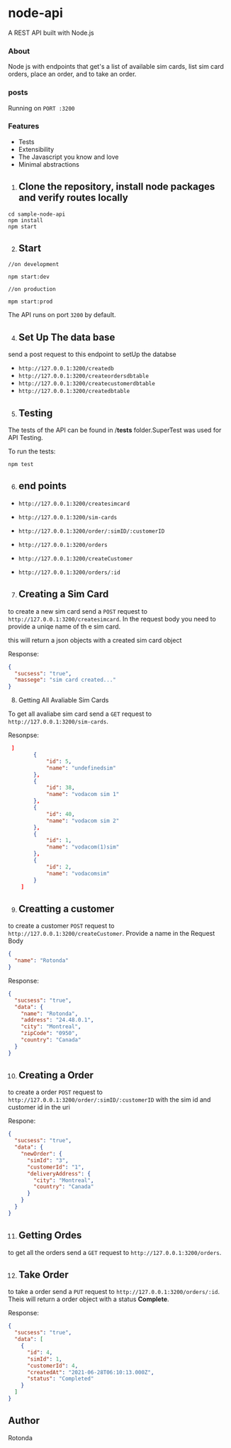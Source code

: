 # node-api

A REST API built with Node.js

### About

Node js with endpoints that get's a list of available sim cards, list sim card orders,
place an order, and to take an order.

### posts

Running on `PORT :3200`

### Features

- Tests
- Extensibility
- The Javascript you know and love
- Minimal abstractions

1. ## Clone the repository, install node packages and verify routes locally

```
cd sample-node-api
npm install
npm start
```

2. ## Start

```
//on development

npm start:dev

//on production

mpm start:prod
```

The API runs on port `3200` by default.

4. ## Set Up The data base

send a post request to this endpoint to setUp the databse

- `http://127.0.0.1:3200/createdb`
- `http://127.0.0.1:3200/createordersdbtable`
- `http://127.0.0.1:3200/createcustomerdbtable`
- `http://127.0.0.1:3200/createdbtable`

5. ## Testing

The tests of the API can be found in /**tests** folder.SuperTest was used for API Testing.

To run the tests:

```
npm test
```

6. ## end points

- `http://127.0.0.1:3200/createsimcard`

- `http://127.0.0.1:3200/sim-cards`

* `http://127.0.0.1:3200/order/:simID/:customerID`

- `http://127.0.0.1:3200/orders`

- `http://127.0.0.1:3200/createCustomer`

- `http://127.0.0.1:3200/orders/:id`

7. ## Creating a Sim Card

to create a new sim card send a `POST` request to `http://127.0.0.1:3200/createsimcard`.
In the request body you need to provide a uniqe name of th e sim card.

this will return a json objects with a created sim card object

Response:

```json
{
  "sucsess": "true",
  "massege": "sim card created..."
}
```

8. Getting All Avaliable Sim Cards

To get all avaliabe sim card send a `GET` request to `http://127.0.0.1:3200/sim-cards`.

Resonpse:

```json
 ]
        {
            "id": 5,
            "name": "undefinedsim"
        },
        {
            "id": 38,
            "name": "vodacom sim 1"
        },
        {
            "id": 40,
            "name": "vodacom sim 2"
        },
        {
            "id": 1,
            "name": "vodacom(1)sim"
        },
        {
            "id": 2,
            "name": "vodacomsim"
        }
    ]
```

9. ## Creatting a customer

to create a customer `POST` request to `http://127.0.0.1:3200/createCustomer`.
Provide a name in the Request Body

```json
{
  "name": "Rotonda"
}
```

Response:

```json
{
  "sucsess": "true",
  "data": {
    "name": "Rotonda",
    "address": "24.48.0.1",
    "city": "Montreal",
    "zipCode": "0950",
    "country": "Canada"
  }
}
```

10. ## Creating a Order

to create a order `POST` request to `http://127.0.0.1:3200/order/:simID/:customerID` with the sim id and customer id in the uri

Respone:

```json
{
  "sucsess": "true",
  "data": {
    "newOrder": {
      "simId": "3",
      "customerId": "1",
      "deliveryAddress": {
        "city": "Montreal",
        "country": "Canada"
      }
    }
  }
}
```

11. ## Getting Ordes

to get all the orders send a `GET` request to `http://127.0.0.1:3200/orders`.

12. ## Take Order

to take a order send a `PUT` request to `http://127.0.0.1:3200/orders/:id`. Theis will return a order object with a status **Complete**.

Response:

```json
{
  "sucsess": "true",
  "data": [
    {
      "id": 4,
      "simId": 1,
      "customerId": 4,
      "createdAt": "2021-06-28T06:10:13.000Z",
      "status": "Completed"
    }
  ]
}
```

## Author

Rotonda
